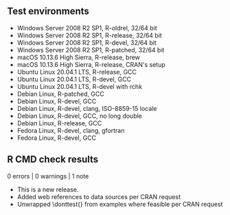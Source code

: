 ## Test environments
* Windows Server 2008 R2 SP1, R-oldrel, 32/64 bit
* Windows Server 2008 R2 SP1, R-release, 32/64 bit
* Windows Server 2008 R2 SP1, R-devel, 32/64 bit
* Windows Server 2008 R2 SP1, R-patched, 32/64 bit
* macOS 10.13.6 High Sierra, R-release, brew
* macOS 10.13.6 High Sierra, R-release, CRAN's setup
* Ubuntu Linux 20.04.1 LTS, R-release, GCC
* Ubuntu Linux 20.04.1 LTS, R-devel, GCC
* Ubuntu Linux 20.04.1 LTS, R-devel with rchk
* Debian Linux, R-patched, GCC
* Debian Linux, R-devel, GCC
* Debian Linux, R-devel, clang, ISO-8859-15 locale
* Debian Linux, R-devel, GCC, no long double
* Debian Linux, R-release, GCC
* Fedora Linux, R-devel, clang, gfortran
* Fedora Linux, R-devel, GCC

## R CMD check results

0 errors | 0 warnings | 1 note

* This is a new release.
* Added web references to data sources per CRAN request
* Unwrapped \donttest{} from examples where feasible per CRAN request
